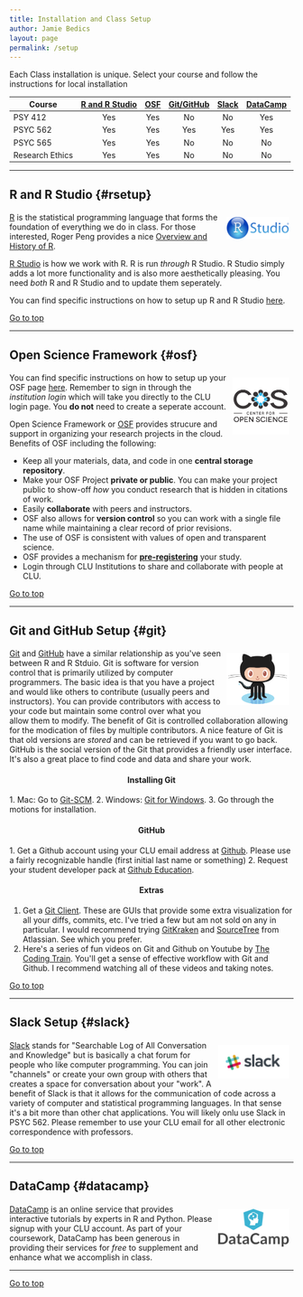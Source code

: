 ```yaml
---
title: Installation and Class Setup
author: Jamie Bedics
layout: page
permalink: /setup
---
```



Each Class installation is unique.  Select your course and follow the instructions for local installation 

| Course |  [R and R Studio](#rsetup) | [OSF](#osf) | [Git/GitHub](#git) | [Slack](#slack) | [DataCamp](#datacamp)
|--- |:-:	|:-: |:-: | :-: | :-: |
| PSY 412 | Yes | Yes | No | No | Yes |
| PSYC 562 | Yes | Yes | Yes | Yes |Yes |
| PSYC 565 | Yes | Yes | No | No |No |
| Research Ethics  | Yes | Yes | No | No |No |

*****

## R and R Studio {#rsetup}

<h4 align="right"><img src="https://raw.githubusercontent.com/CLU-MSCP/bedics/master/public/RStudio-Logo-Blue-Gradient.png" alt="DC" align="right" style="width: 22%; height: 22%; margin:8px"></h4>


[R](https://www.r-project.org/) is the statistical programming language that forms the foundation of everything we do in class. For those interested, Roger Peng provides a nice [Overview and History of R](https://www.youtube.com/watch?v=STihTnVSZnI).  

[R Studio](https://www.rstudio.com/) is how we work with R. R is run *through* R Studio.  R Studio simply adds a lot more functionality and is also more aesthetically pleasing.  You need *both* R and R Studio and to update them seperately. 

You can find specific instructions on how to setup up R and R Studio [here](https://speakerdeck.com/jdbedics/r-and-r-studio-setup). 

<a href="#">Go to top</a>

*****

## Open Science Framework {#osf}

<h4 align="right"><img src="https://raw.githubusercontent.com/CLU-MSCP/bedics/master/public/cos-400-square.png" alt="DC" align="right" style="width: 20%; height: 20%; margin:8px"></h4>

You can find specific instructions on how to setup up your OSF page [here](https://speakerdeck.com/jdbedics/osf-setup-and-class-project-introduction). Remember to sign in through the *institution login* which will take you directly to the CLU login page.  You **do not** need to create a seperate account.

Open Science Framework or [OSF](https://osf.io/institutions/callutheran/) provides strucure and support in organizing your research projects in the cloud. Benefits of OSF including the following:

  * Keep all your materials, data, and code in one **central storage repository**.
  * Make your OSF Project **private or public**. You can make your project public to show-off *how* you conduct research that is hidden in citations of work.
  * Easily **collaborate** with peers and instructors.  
  * OSF also allows for **version control** so you can work with a single file name while maintaining a clear record of prior revisions.
  * The use of OSF is consistent with values of open and transparent science. 
  * OSF provides a mechanism for **[pre-registering](http://help.osf.io/m/registrations/l/524205-register-your-project)** your study.
  * Login through CLU Institutions to share and collaborate with people at CLU.


<a href="#">Go to top</a>

*****

## Git and GitHub Setup {#git} 

<h4 align="right"><img src="https://raw.githubusercontent.com/CLU-MSCP/bedics/master/public/Octocat.png" alt="DC" align="right" style="width: 22%; height: 22%; margin:8px"></h4> 

[Git](https://git-scm.com/) and [GitHub](https://github.com/) have a similar relationship as you've seen between R and R Stduio.  Git is software for version control that is primarily utilized by computer programmers.  The basic idea is that you have a project and would like others to contribute (usually peers and instructors).  You can provide contributors with access to your code but maintain some control over what you allow them to modify.  The benefit of Git is controlled collaboration allowing for the modication of files by multiple contributors.  A nice feature of Git is that old versions are *stored* and can be retrieved if you want to go back. GitHub is the social version of the Git that provides a friendly user interface.  It's also a great place to find code and data and share your work. 

<h4 align="center"><strong>Installing Git</strong></h4>
<p>
1. Mac: Go to <a  href="https://git-scm.com/">Git-SCM</a>.
2. Windows:  <a  href="https://git-for-windows.github.io/">Git for Windows</a>.
3. Go through the motions for installation.
</p>
<h4 align="center"><strong>GitHub</strong></h4>
<p>
1. Get a Github account using your CLU email address at  <a href="https://github.com/">Github</a>. Please use a fairly recognizable handle (first initial last name or something)
2. Request your student developer pack at <a href="https://education.github.com/">Github Education</a>.
</p>

<h4 align="center"><strong>Extras</strong></h4>

1. Get a <a  href="https://git-scm.com/downloads/guis/">Git Client</a>.  These are GUIs that provide some extra visualization for all your diffs, commits, etc.  I've tried a few but am not sold on any in particular. I would recommend trying [GitKraken](https://www.gitkraken.com/) and [SourceTree](https://confluence.atlassian.com/get-started-with-sourcetree/install-sourcetree-847359094.html) from Atlassian.  See which you prefer. 
2. Here's a series of fun videos on Git and Github on Youtube by <a  href="https://www.youtube.com/watch?v=BCQHnlnPusY">The Coding Train</a>.  You'll get a sense of effective workflow with Git and Github. I recommend watching all of these videos and taking notes.

<a href="#">Go to top</a>

*****

## Slack Setup {#slack}

<h4 align="justify"><img src="https://raw.githubusercontent.com/CLU-MSCP/bedics/master/public/slack_rgb.png" alt="DC" align="right" style="width: 25%; height: 25%; margin:8px"></h4>

[Slack](https://slack.com/) stands for "Searchable Log of All Conversation and Knowledge" but is basically a chat forum for people who like computer programming.  You can join "channels" or create your own group with others that creates a space for conversation about your "work". 
A benefit of Slack is that it allows for the communication of code across a variety of computer and statistical programming languages. In that sense it's a bit more than other chat applications. You will likely onlu use Slack in PSYC 562. Please remember to use your CLU email for all other electronic correspondence with professors.

<a href="#">Go to top</a>

*****

## DataCamp {#datacamp}

<h4 align="justify"><img src="https://raw.githubusercontent.com/CLU-MSCP/bedics/master/public/datacamp.png" alt="DC" align="right" style="width: 25%; height: 25%; margin:8px"></h4>

[DataCamp](https://www.datacamp.com/) is an online service that provides interactive tutorials by experts in R and Python.  Please signup with your CLU account.  As part of your coursework, DataCamp has been generous in providing their services for *free* to supplement and enhance what we accomplish in class.  

*****

<a href="#">Go to top</a>
